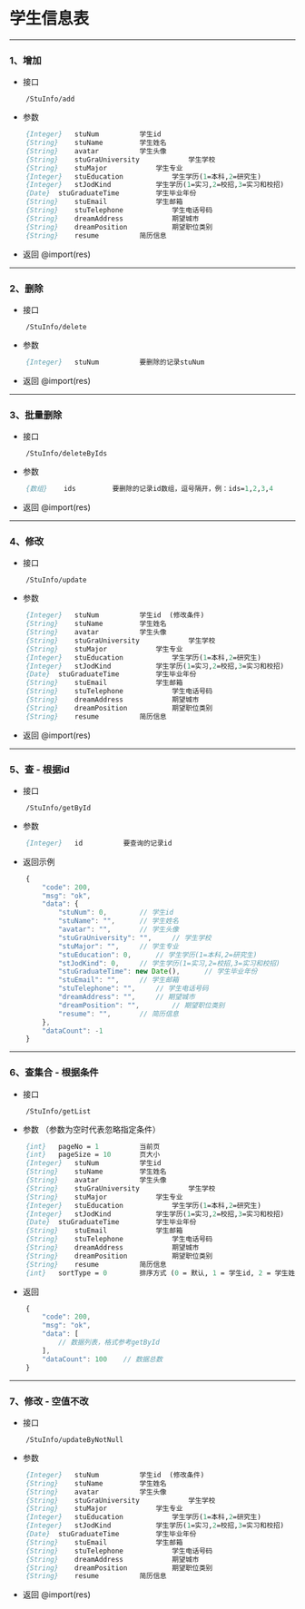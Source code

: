 # 学生信息表


---
### 1、增加
- 接口
``` api
	/StuInfo/add
```
- 参数
``` p
	{Integer}	stuNum			学生id 
	{String}	stuName			学生姓名 
	{String}	avatar			学生头像 
	{String}	stuGraUniversity			学生学校 
	{String}	stuMajor			学生专业 
	{Integer}	stuEducation			学生学历(1=本科,2=研究生) 
	{Integer}	stJodKind			学生学历(1=实习,2=校招,3=实习和校招) 
	{Date}	stuGraduateTime			学生毕业年份 
	{String}	stuEmail			学生邮箱 
	{String}	stuTelephone			学生电话号码 
	{String}	dreamAddress			期望城市 
	{String}	dreamPosition			期望职位类别 
	{String}	resume			简历信息 
```
- 返回 
@import(res)


--- 
### 2、删除
- 接口
``` api
	/StuInfo/delete
```
- 参数
``` p
	{Integer}	stuNum			要删除的记录stuNum
```
- 返回
@import(res)


---
### 3、批量删除
- 接口
``` api
	/StuInfo/deleteByIds
```
- 参数
``` p
	{数组}	ids			要删除的记录id数组，逗号隔开，例：ids=1,2,3,4
```
- 返回
@import(res)


---
### 4、修改
- 接口
``` api
	/StuInfo/update
```
- 参数
``` p
	{Integer}	stuNum			学生id  (修改条件)
	{String}	stuName			学生姓名 
	{String}	avatar			学生头像 
	{String}	stuGraUniversity			学生学校 
	{String}	stuMajor			学生专业 
	{Integer}	stuEducation			学生学历(1=本科,2=研究生) 
	{Integer}	stJodKind			学生学历(1=实习,2=校招,3=实习和校招) 
	{Date}	stuGraduateTime			学生毕业年份 
	{String}	stuEmail			学生邮箱 
	{String}	stuTelephone			学生电话号码 
	{String}	dreamAddress			期望城市 
	{String}	dreamPosition			期望职位类别 
	{String}	resume			简历信息 
```
- 返回
@import(res)


---
### 5、查 - 根据id
- 接口
```  api 
	/StuInfo/getById
```
- 参数
``` p
	{Integer}	id			要查询的记录id
```
- 返回示例
``` js
	{
		"code": 200,
		"msg": "ok",
		"data": {
			"stuNum": 0,		// 学生id
			"stuName": "",		// 学生姓名
			"avatar": "",		// 学生头像
			"stuGraUniversity": "",		// 学生学校
			"stuMajor": "",		// 学生专业
			"stuEducation": 0,		// 学生学历(1=本科,2=研究生)
			"stJodKind": 0,		// 学生学历(1=实习,2=校招,3=实习和校招)
			"stuGraduateTime": new Date(),		// 学生毕业年份
			"stuEmail": "",		// 学生邮箱
			"stuTelephone": "",		// 学生电话号码
			"dreamAddress": "",		// 期望城市
			"dreamPosition": "",		// 期望职位类别
			"resume": "",		// 简历信息
		},
		"dataCount": -1
	}
```


---
### 6、查集合 - 根据条件
- 接口
``` api
	/StuInfo/getList
```
- 参数 （参数为空时代表忽略指定条件）
``` p
	{int}	pageNo = 1			当前页
	{int}	pageSize = 10		页大小 
	{Integer}	stuNum			学生id 
	{String}	stuName			学生姓名 
	{String}	avatar			学生头像 
	{String}	stuGraUniversity			学生学校 
	{String}	stuMajor			学生专业 
	{Integer}	stuEducation			学生学历(1=本科,2=研究生) 
	{Integer}	stJodKind			学生学历(1=实习,2=校招,3=实习和校招) 
	{Date}	stuGraduateTime			学生毕业年份 
	{String}	stuEmail			学生邮箱 
	{String}	stuTelephone			学生电话号码 
	{String}	dreamAddress			期望城市 
	{String}	dreamPosition			期望职位类别 
	{String}	resume			简历信息 
	{int}	sortType = 0		排序方式 (0 = 默认, 1 = 学生id, 2 = 学生姓名, 3 = 学生学校, 4 = 学生专业, 5 = 学生学历(1=本科,2=研究生), 6 = 学生学历(1=实习,2=校招,3=实习和校招), 7 = 学生毕业年份, 8 = 学生邮箱, 9 = 学生电话号码, 10 = 期望城市, 11 = 期望职位类别)
```
- 返回 
``` js
	{
		"code": 200,
		"msg": "ok",
		"data": [
			// 数据列表，格式参考getById 
		],
		"dataCount": 100	// 数据总数
	}
```




---
### 7、修改 - 空值不改
- 接口
``` api
	/StuInfo/updateByNotNull
```
- 参数
``` p
	{Integer}	stuNum			学生id  (修改条件)
	{String}	stuName			学生姓名 
	{String}	avatar			学生头像 
	{String}	stuGraUniversity			学生学校 
	{String}	stuMajor			学生专业 
	{Integer}	stuEducation			学生学历(1=本科,2=研究生) 
	{Integer}	stJodKind			学生学历(1=实习,2=校招,3=实习和校招) 
	{Date}	stuGraduateTime			学生毕业年份 
	{String}	stuEmail			学生邮箱 
	{String}	stuTelephone			学生电话号码 
	{String}	dreamAddress			期望城市 
	{String}	dreamPosition			期望职位类别 
	{String}	resume			简历信息 
```
- 返回
@import(res)







